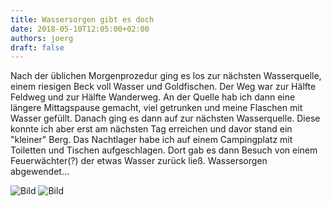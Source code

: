 ```yaml
---
title: Wassersorgen gibt es doch
date: 2018-05-10T12:05:00+02:00
authors: joerg
draft: false
---
```


Nach der üblichen Morgenprozedur ging es los zur nächsten Wasserquelle, einem riesigen Beck voll Wasser und Goldfischen. Der Weg war zur Hälfte Feldweg und zur Hälfte Wanderweg. An der Quelle hab ich dann eine längere Mittagspause gemacht, viel getrunken und meine Flaschen mit Wasser gefüllt. Danach ging es dann auf zur nächsten Wasserquelle. Diese konnte ich aber erst am nächsten Tag erreichen und davor stand ein "kleiner" Berg. Das Nachtlager habe ich auf einem Campingplatz mit Toiletten und Tischen aufgeschlagen. Dort gab es dann Besuch von einem Feuerwächter(?) der etwas Wasser zurück ließ. Wassersorgen abgewendet...



![Bild](/images/OI000224.jpg	"Bild")
![Bild](/images/OI000225.jpg	"Bild")


